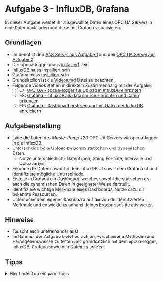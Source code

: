 # Aufgabe 3 - InfluxDB, Grafana
In dieser Aufgabe werdet ihr ausgewählte Daten eines OPC UA Servers in eine Datenbank laden und diese mit Grafana visualisieren.

## Grundlagen
* Ihr benötigt den [AAS Server aus Aufgabe 1](Aufgabe1.md) und den [OPC UA Server aus Aufgabe 2](Aufgabe2.md)
* Der opcua-logger muss [installiert](../Installation/opcua-logger.md) sein
* InfluxDB muss [installiert](../Installation/InfluxDB.md) sein
* Grafana muss [installiert](../Installation/Grafana.md) sein
* Grundsätzlich ist die [Videos.md](../Videos.md) Datei zu beachten
* Folgende Videos stehen in direktem Zusammenhang mit der Aufgabe:
  * E7: [OPC UA - opcua-logger für Upload in InfluxDB einrichten](https://www.youtube.com/watch?v=97MCgv7MS5I&list=PLzbl7wFtWqTR72ODjOUj5aEGsa4TxXYhy&index=8)
  * E8: [Grafana - InfluxDB als data source einrichten und Daten erkunden](https://www.youtube.com/watch?v=kok8IHcI93k&list=PLzbl7wFtWqTR72ODjOUj5aEGsa4TxXYhy&index=9)
  * E9: [Grafana - Dashboard erstellen und mit Daten der InfluxDB anreichern](https://www.youtube.com/watch?v=al9quHfWBqI&list=PLzbl7wFtWqTR72ODjOUj5aEGsa4TxXYhy&index=10)
  
## Aufgabenstellung
* Lade die Daten des *Master Pump 420* OPC UA Servers via opcua-logger in die InfluxDB.
* Unterscheide beim Upload zwischen statischen und dynamischen Daten.
  * Nutze unterschiedliche Datentypen, String Formate, Intervalle und Uploadarten.
* Erkunde die Daten sowohl in dem InfluxDB UI sowie dem Grafana UI und identifiziere mögliche Unterschiede.
* Erstelle in Grafana ein Dashboard, welches sowohl die statischen als auch die dynamischen Daten in geeigneter Weise darstellt.
* Identifiziere wichtige Merkmale eines Dashboards. Nutze dazu dir bekannte Ressourcen.
* Untersuche dein eigenes Dashboard auf die von dir identifizierten Merkmale und entwickle es anhand deines Ergebnisses iterativ weiter.

## Hinweise
* Tauscht euch untereinander aus!
* Im Rahmen der Aufgabe bietet es sich an, verschiedene Methoden und Herangehensweisen zu testen und grundsätzlich mit dem opcua-logger, InfluxDB, Grafana sowie den Daten *zu spielen*.

## Tipps
<details>
  <summary>Hier findest du ein paar Tipps</summary>
  <ul>
    <li>Die Daten müssen in der Datenbank identifizierbar sein</li>
    <li>Der opcua-logger erlaubt die Zuweisung mehrerer Tags, nutze dies, um Daten zu gruppieren</li>
  </ul>
</details>